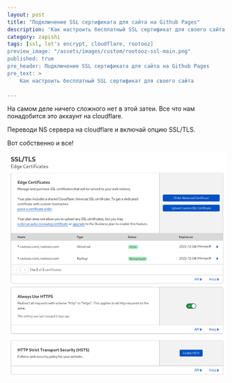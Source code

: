 ```yaml
---
layout: post
title: "Подключение SSL сертификата для сайта на Github Pages"
description: 'Как настроить бесплатный SSL сертификат для своего сайта'
category: zapishi
tags: [ssl, let's encrypt, cloudflare, rootooz]
preview_image: "/assets/images/custom/rootooz-ssl-main.png"
published: true
pre_header: Подключение SSL сертификата для сайта на Github Pages
pre_text: >
    Как настроить бесплатный SSL сертификат для своего сайта

---
```


<!--more-->

На самом деле ничего сложного нет в этой затеи. Все что нам понадобится это 
аккаунт на cloudflare.

Переводи NS сервера на cloudflare и включай опцию SSL/TLS. 

Вот собственно и все!

![cloudflare ssl/tls config](/assets/images/custom/rootooz-ssl-cloudflare.png)

